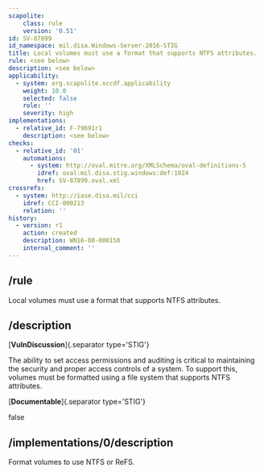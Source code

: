 ```yaml
---
scapolite:
    class: rule
    version: '0.51'
id: SV-87899
id_namespace: mil.disa.Windows-Server-2016-STIG
title: Local volumes must use a format that supports NTFS attributes.
rule: <see below>
description: <see below>
applicability:
  - system: org.scapolite.xccdf.applicability
    weight: 10.0
    selected: false
    role: ''
    severity: high
implementations:
  - relative_id: F-79691r1
    description: <see below>
checks:
  - relative_id: '01'
    automations:
      - system: http://oval.mitre.org/XMLSchema/oval-definitions-5
        idref: oval:mil.disa.stig.windows:def:1024
        href: SV-87899.oval.xml
crossrefs:
  - system: http://iase.disa.mil/cci
    idref: CCI-000213
    relation: ''
history:
  - version: r1
    action: created
    description: WN16-00-000150
    internal_comment: ''
---
```



## /rule

Local volumes must use a format that supports NTFS attributes.

## /description

[**VulnDiscussion**]{.separator type='STIG'}

The ability to set access permissions and auditing is critical to maintaining the security and proper access controls of a system. To support this, volumes must be formatted using a file system that supports NTFS attributes.

[**Documentable**]{.separator type='STIG'}

false

## /implementations/0/description

Format volumes to use NTFS or ReFS.
